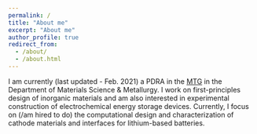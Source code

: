 ```yaml
---
permalink: /
title: "About me"
excerpt: "About me"
author_profile: true
redirect_from: 
  - /about/
  - /about.html
---
```


I am currently (last updated - Feb. 2021) a PDRA in the [MTG](https://www.mtg.msm.cam.ac.uk/) in the Department of Materials Science & Metallurgy. I work on first-principles design of inorganic materials and am also interested in experimental construction of electrochemical energy storage devices. Currently, I focus on (/am hired to do) the computational design and characterization of cathode materials and interfaces for lithium-based batteries.
